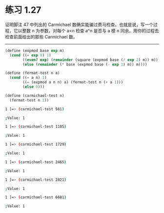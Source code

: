 # 练习 1.27

证明脚注 47 中列出的 Carmichael 数确实能骗过费马检查。也就是说，写一个过程，它以整数 n 为参数，对每个 a<n 检查 a^n 是否与 a 模 n 同余。用你的过程去检查前面给出的那些 Carmichael 数。

---

```scheme
(define (expmod base exp m)
  (cond ((= exp 0) 1)
        ((even? exp) (remainder (square (expmod base (/ exp 2) m)) m))
        (else (remainder (* base (expmod base (- exp 1) m)) m))))

(define (fermat-test n a)
  (cond ((= a n) 1)
        ((= (expmod a n n) a) (fermat-test n (+ a 1)))
        (else 0)))

(define (carmichael-test n)
  (fermat-test n 1))
```

```bash
1 ]=> (carmichael-test 561)

;Value: 1

1 ]=> (carmichael-test 1105)

;Value: 1

1 ]=> (carmichael-test 1729)

;Value: 1

1 ]=> (carmichael-test 2465)

;Value: 1

1 ]=> (carmichael-test 2821)

;Value: 1

1 ]=> (carmichael-test 6601)

;Value: 1
```

